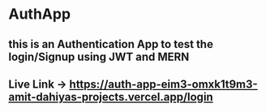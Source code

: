 # AuthApp
## this is an Authentication App to test the login/Signup using JWT and MERN 
## Live Link -> https://auth-app-eim3-omxk1t9m3-amit-dahiyas-projects.vercel.app/login
